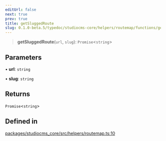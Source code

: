 ```yaml
---
editUrl: false
next: true
prev: true
title: getSluggedRoute
slug: 0.1.0-beta.5/typedoc/studiocms-core/helpers/routemap/functions/getsluggedroute
---
```


> **getSluggedRoute**(`url`, `slug`): `Promise`\<`string`>

## Parameters

• **url**: `string`

• **slug**: `string`

## Returns

`Promise`\<`string`>

## Defined in

[packages/studiocms\_core/src/helpers/routemap.ts:10](https://github.com/astrolicious/studiocms/tree/main/packages/studiocms_core/src/helpers/routemap.ts#L10)

